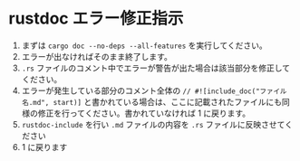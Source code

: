 # rustdoc エラー修正指示

1. まずは `cargo doc --no-deps --all-features` を実行してください。
2. エラーが出なければそのまま終了します。
3. `.rs` ファイルのコメント中でエラーが警告が出た場合は該当部分を修正してください。
4. エラーが発生している部分のコメント全体の `// #![include_doc("ファイル名.md", start)]` と書かれている場合は、ここに記載されたファイルにも同様の修正を行ってください。書かれていなければ 1 に戻ります。
5. `rustdoc-include` を行い `.md` ファイルの内容を `.rs` ファイルに反映させてください
6. 1 に戻ります
